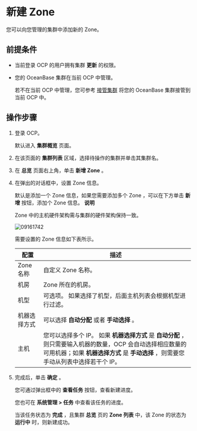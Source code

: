 新建 Zone 
============================

您可以向您管理的集群中添加新的 Zone。

前提条件 
-------------------------

* 当前登录 OCP 的用户拥有集群 **更新** 的权限。

  

* 您的 OceanBase 集群在当前 OCP 中管理。

  若不在当前 OCP 中管理，您可参考 [接管集群](/zh-CN/3.ob-cloud-platform/4.manage-clusters/3.basic-operations/1.takeover-cluster.md) 将您的 OceanBase 集群接管到当前 OCP 中。
  




操作步骤 
-------------------------

1. 登录 OCP。

   默认进入 **集群概览** 页面。
   

2. 在该页面的 **集群列表** 区域，选择待操作的集群并单击其集群名。

   

3. 在 **总览** 页面右上角，单击 **新增 Zone** 。

   

4. 在弹出的对话框中，设置 Zone 信息。

   默认是添加一个 Zone 信息，如果您需要添加多个 Zone ，可以在下方单击 **新增** 按钮，添加个 Zone 信息。
   **说明**

   

   Zone 中的主机硬件架构需与集群的硬件架构保持一致。

   ![09161742](https://help-static-aliyun-doc.aliyuncs.com/assets/img/zh-CN/5060562361/p327385.png)

   需要设置的 Zone 信息如下表所示。
   

   | **配置**  |                                                               **描述**                                                               |
   |---------|------------------------------------------------------------------------------------------------------------------------------------|
   | Zone 名称 | 自定义 Zone 名称。                                                                                                                       |
   | 机房      | Zone 所在的机房。                                                                                                                        |
   | 机型      | 可选项。 如果选择了机型，后面主机列表会根据机型进行过滤。                                                                                      |
   | 机器选择方式  | 可以选择 **自动分配** 或者 **手动选择** 。                                                                                                        |
   | 主机      | 您可以选择多个 IP。 如果 **机器选择方式** 是 **自动分配** ，则只需要输入机器的数量，OCP 会自动选择相应数量的可用机器；如果 **机器选择方式** 是 **手动选择** ，则需要您手动从列表中选择若干个 IP。 |

   

5. 完成后，单击 **确定** 。

   您可通过弹出框中的 **查看任务** 按钮，查看新建进度。

   您也可在 **系统管理 \> 任务** 中查看该任务的进度。

   当该任务状态为 **完成** ，且集群 **总览** 页的 **Zone 列表** 中，该 Zone 的状态为 **运行中** 时，则新建成功。
   





